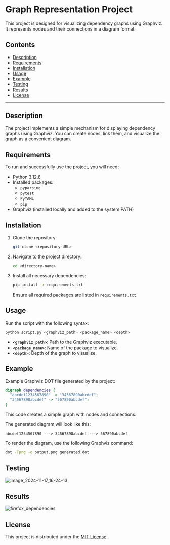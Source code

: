 # Graph Representation Project

This project is designed for visualizing dependency graphs using Graphviz. It represents nodes and their connections in a diagram format.

## Contents

- [Description](#description)
- [Requirements](#requirements)
- [Installation](#installation)
- [Usage](#usage)
- [Example](#example)
- [Testing](#testing)
- [Results](#results)
- [License](#license)

---

## Description

The project implements a simple mechanism for displaying dependency graphs using Graphviz. You can create nodes, link them, and visualize the graph as a convenient diagram.

## Requirements

To run and successfully use the project, you will need:

- Python 3.12.8
- Installed packages:
  - `pyparsing`
  - `pytest`
  - `PyYAML`
  - `pip`
- Graphviz (installed locally and added to the system PATH)

## Installation

1. Clone the repository:
   ```sh
   git clone <repository-URL>
   ```

2. Navigate to the project directory:
   ```sh
   cd <directory-name>
   ```

3. Install all necessary dependencies:
   ```sh
   pip install -r requirements.txt
   ```
   Ensure all required packages are listed in `requirements.txt`.

## Usage

Run the script with the following syntax:
  ```bash
  python script.py <graphviz_path> <package_name> <depth>
  ```

- **`<graphviz_path>`**: Path to the Graphviz executable.
- **`<package_name>`**: Name of the package to visualize.
- **`<depth>`**: Depth of the graph to visualize.

## Example

Example Graphviz DOT file generated by the project:
```dot
digraph dependencies {
  "abcdef1234567890" -> "34567890abcdef";
  "34567890abcdef" -> "567890abcdef";
}
```

This code creates a simple graph with nodes and connections.

The generated diagram will look like this:
```
abcdef1234567890 ---> 34567890abcdef ---> 567890abcdef
```

To render the diagram, use the following Graphviz command:
```sh
dot -Tpng -o output.png generated.dot
```

## Testing

![image_2024-11-17_16-24-13](https://github.com/user-attachments/assets/625021fb-a507-4b74-b1f6-685f80b13b7d)

## Results

![firefox_dependencies](https://github.com/user-attachments/assets/2fa28533-860d-4d9b-9cd3-7aea09ac87aa)

## License

This project is distributed under the [MIT License](LICENSE).
